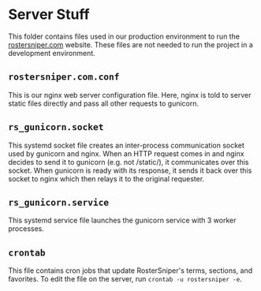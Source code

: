# Server Stuff
This folder contains files used in our production environment to run the [rostersniper.com](https://rostersniper.com) website. These files are not needed to run the project in a development environment.

## ``rostersniper.com.conf``
This is our nginx web server configuration file. Here, nginx is told to server static files directly and pass all other requests to gunicorn.

## `rs_gunicorn.socket`
This systemd socket file creates an inter-process communication socket used by gunicorn and nginx. When an HTTP request comes in and nginx decides to send it to gunicorn (e.g. not /static/), it communicates over this socket. When gunicorn is ready with its response, it sends it back over this socket to nginx which then relays it to the original requester.

## `rs_gunicorn.service`
This systemd service file launches the gunicorn service with 3 worker processes.

## `crontab`
This file contains cron jobs that update RosterSniper's terms, sections, and favorites. To edit the file on the server, run `crontab -u rostersniper -e`.

